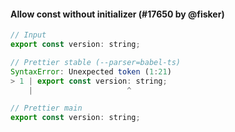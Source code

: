 #### Allow const without initializer (#17650 by @fisker)


<!-- prettier-ignore -->
```jsx
// Input
export const version: string;

// Prettier stable (--parser=babel-ts)
SyntaxError: Unexpected token (1:21)
> 1 | export const version: string;
    |                     ^

// Prettier main
export const version: string;
```
